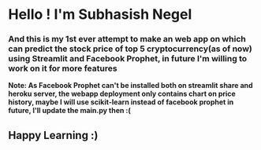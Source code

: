 # Hello ! I'm Subhasish Negel
### And this is my 1st ever attempt to make an web app on which can predict the stock price of top 5 cryptocurrency(as of now) using Streamlit and Facebook Prophet, in future I'm willing to work on it for more features 

**Note: As Facebook Prophet can't be installed both on streamlit share and heroku server, the webapp deployment only contains chart on price history, maybe I will use scikit-learn instead of facebook prophet in future, I'll update the main.py then :(**

## Happy Learning :)

